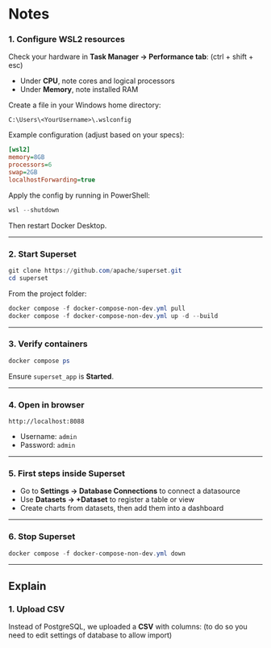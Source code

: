 # Notes


### 1. Configure WSL2 resources
Check your hardware in **Task Manager → Performance tab**: (ctrl + shift + esc)
- Under **CPU**, note cores and logical processors
- Under **Memory**, note installed RAM

Create a file in your Windows home directory:

`C:\Users\<YourUsername>\.wslconfig`

Example configuration (adjust based on your specs):

```ini
[wsl2]
memory=8GB
processors=6
swap=2GB
localhostForwarding=true
```

Apply the config by running in PowerShell:

```powershell
wsl --shutdown
```

Then restart Docker Desktop.

---

### 2. Start Superset

```powershell
git clone https://github.com/apache/superset.git
cd superset
```

From the project folder:

```powershell
docker compose -f docker-compose-non-dev.yml pull
docker compose -f docker-compose-non-dev.yml up -d --build

```

---

### 3. Verify containers
```powershell
docker compose ps
```
Ensure `superset_app` is **Started**.

---

### 4. Open in browser
```
http://localhost:8088
```
- Username: `admin`  
- Password: `admin`

---

### 5. First steps inside Superset
- Go to **Settings → Database Connections** to connect a datasource  
- Use **Datasets → +Dataset** to register a table or view  
- Create charts from datasets, then add them into a dashboard  

---

### 6. Stop Superset
```powershell
docker compose -f docker-compose-non-dev.yml down
```

---

## Explain

### 1. Upload CSV
Instead of PostgreSQL, we uploaded a **CSV** with columns:
(to do so you need to edit settings of database to allow import)


